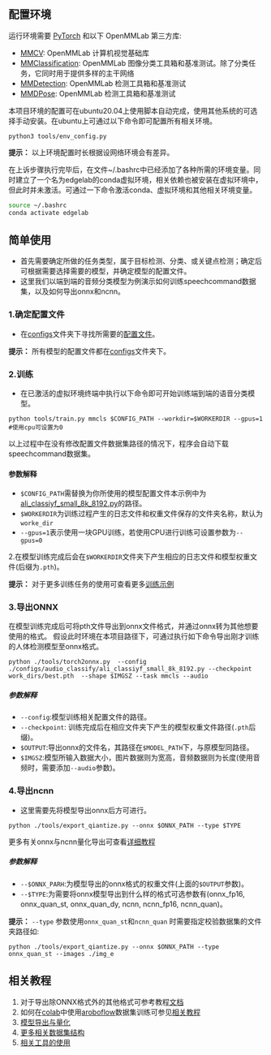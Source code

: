 ## 配置环境

运行环境需要 [PyTorch](https://pytorch.org/get-started/locally/) 和以下 OpenMMLab 第三方库:

- [MMCV](https://github.com/open-mmlab/mmcv): OpenMMLab 计算机视觉基础库
- [MMClassification](https://github.com/open-mmlab/mmclassification): OpenMMLab 图像分类工具箱和基准测试。除了分类任务，它同时用于提供多样的主干网络
- [MMDetection](https://github.com/open-mmlab/mmdetection): OpenMMLab 检测工具箱和基准测试
- [MMDPose](https://github.com/open-mmlab/mmpose): OpenMMLab 检测工具箱和基准测试

本项目环境的配置可在ubuntu20.04上使用脚本自动完成，使用其他系统的可选择手动安装。在ubuntu上可通过以下命令即可配置所有相关环境。

```shell
python3 tools/env_config.py
```

**提示：** 以上环境配置时长根据设网络环境会有差异。

在上诉步骤执行完毕后，在文件~/.bashrc中已经添加了各种所需的环境变量。同时建立了一个名为edgelab的conda虚拟环境，相关依赖也被安装在虚拟环境中，但此时并未激活。可通过一下命令激活conda、虚拟环境和其他相关环境变量。

```bash
source ~/.bashrc
conda activate edgelab
```

## 简单使用

- 首先需要确定所做的任务类型，属于目标检测、分类、或关键点检测；确定后可根据需要选择需要的模型，并确定模型的配置文件。
- 这里我们以端到端的音频分类模型为例演示如何训练speechcommand数据集，以及如何导出onnx和ncnn。

### 1.确定配置文件

- 在[configs](../../configs)文件夹下寻找所需要的[配置文件](../../configs//audio_classify/ali_classiyf_small_8k_8192.py)。

**提示：** 所有模型的配置文件都在[configs](../../configs)文件夹下。

### 2.训练

- 在已激活的虚拟环境终端中执行以下命令即可开始训练端到端的语音分类模型。

```shell
python tools/train.py mmcls $CONFIG_PATH --workdir=$WORKERDIR --gpus=1 #使用cpu可设置为0
```

以上过程中在没有修改配置文件数据集路径的情况下，程序会自动下载speechcommand数据集。

#### 参数解释

- `$CONFIG_PATH`需替换为你所使用的模型配置文件本示例中为[ali_classiyf_small_8k_8192.py](../../configs/audio_classify/ali_classiyf_small_8k_8192.py)的路径。
- `$WORKERDIR`为训练过程产生的日志文件和权重文件保存的文件夹名称，默认为`worke_dir`
- `--gpus=1`表示使用一块GPU训练，若使用CPU进行训练可设置参数为`--gpus=0`

2.在模型训练完成后会在`$WORKERDIR`文件夹下产生相应的日志文件和模型权重文件(后缀为`.pth`)。

**提示：** 对于更多训练任务的使用可查看更多[训练示例](../zh_cn/train_example.md)

### 3.导出ONNX

在模型训练完成后可将pth文件导出到onnx文件格式，并通过onnx转为其他想要使用的格式。
假设此时环境在本项目路径下，可通过执行如下命令导出刚才训练的人体检测模型至onnx格式。

```shell
python ./tools/torch2onnx.py  --config ./configs/audio_classify/ali_classiyf_small_8k_8192.py --checkpoint work_dirs/best.pth  --shape $IMGSZ --task mmcls --audio 
```

##### 参数解释

- `--config`:模型训练相关配置文件的路径。
- `--checkpoint`: 训练完成后在相应文件夹下产生的模型权重文件路径(`.pth`后缀)。
- `$OUTPUT`:导出onnx的文件名，其路径在`$MODEL_PATH`下，与原模型同路径。
- `$IMGSZ`:模型所输入数据大小，图片数据则为宽高，音频数据则为长度(使用音频时，需要添加`--audio`参数)。

### 4.导出ncnn

- 这里需要先将模型导出onnx后方可进行。

```shell
python ./tools/export_qiantize.py --onnx $ONNX_PATH --type $TYPE

```

更多有关onnx与ncnn量化导出可查看[详细教程](./tutorials/onnx2xxx.md)

##### 参数解释

- `--$ONNX_PARH`:为模型导出的onnx格式的权重文件(上面的`$OUTPUT`参数)。
- `--$TYPE`:为需要将onnx模型导出到什么样的格式可选参数有(onnx_fp16, onnx_quan_st, onnx_quan_dy, ncnn, ncnn_fp16, ncnn_quan)。

 **提示：** `--type` 参数使用`onnx_quan_st`和`ncnn_quan` 时需要指定校验数据集的文件夹路径如:

 ```shell
 python ./tools/export_qiantize.py --onnx $ONNX_PATH --type onnx_quan_st --images ./img_e
 ```

## 相关教程

1. 对于导出除ONNX格式外的其他格式可参考教程[文档](./docs/zh_cn/tutorials)
2. 如何在[colab]()中使用[aroboflow](https://app.roboflow.com/)数据集训练可参见[相关教程](./tutorials/)
3. [模型导出与量化](./tutorials/onnx2xxx.md)
4. [更多相关数据集结构](./tutorials/datasets_config.md)
5. [相关工具的使用](./tutorials/use_tools.md)
